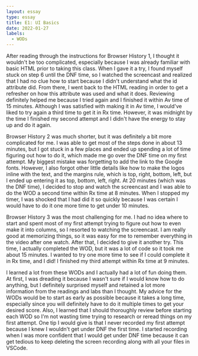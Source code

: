 ```yaml
---
layout: essay
type: essay
title: E1: UI Basics
date: 2022-01-27
labels:
  - WODs 
---
```


After reading through the instructions for Browser History 1, I thought it wouldn't be too complicated, especially because I was already familiar with basic HTML prior to taking this class. When I gave it a try, I found myself stuck on step 6 until the DNF time, so I watched the screencast and realized that I had no clue how to start because I didn't understand what the id attribute did. From there, I went back to the HTML reading in order to get a refresher on how this attribute was used and what it does. Reviewing definitely helped me because I tried again and I finished it within Av time of 15 minutes. Although I was satisfied with making it in Av time, I would've liked to try again a third time to get it in Rx time. However, it was midnight by the time I finished my second attempt and I didn't have the energy to stay up and do it again.

Browser History 2 was much shorter, but it was definitely a bit more complicated for me. I was able to get most of the steps done in about 13 minutes, but I got stuck in a few places and ended up spending a lot of time figuring out how to do it, which made me go over the DNF time on my first attempt. My biggest mistake was forgetting to add the link to the Google fonts. However, I also forgot other little details like how to make the logos inline with the text, and the margins rule, which is top, right, bottom, left, but I ended up entering it as top, bottom, left, right. At 20 minutes (which was the DNF time), I decided to stop and watch the screencast and I was able to do the WOD a second time within Rx time at 8 minutes. When I stopped my timer, I was shocked that I had did it so quickly because I was certain I would have to do it one more time to get under 10 minutes.

Browser History 3 was the most challenging for me. I had no idea where to start and spent most of my first attempt trying to figure out how to even make it into columns, so I resorted to watching the screencast. I am really good at memorizing things, so it was easy for me to remember everything in the video after one watch. After that, I decided to give it another try. This time, I actually completed the WOD, but it was a lot of code so it took me about 15 minutes. I wanted to try one more time to see if I could complete it in Rx time, and I did! I finished my third attempt within Rx time at 9 minutes.

I learned a lot from these WODs and I actually had a lot of fun doing them. At first, I was dreading it because I wasn't sure if I would know how to do anything, but I definitely surprised myself and retained a lot more information from the readings and labs than I thought. My advice for the WODs would be to start as early as possible because it takes a long time, especially since you will definitely have to do it multiple times to get your desired score. Also, I learned that I should thoroughly review before starting each WOD so I'm not wasting time trying to research or reread things on my first attempt. One tip I would give is that I never recorded my first attempt because I knew I wouldn't get under DNF the first time. I started recording when I was more confident that I would get under DNF time because it can get tedious to keep deleting the screen recording along with all your files in VSCode.
